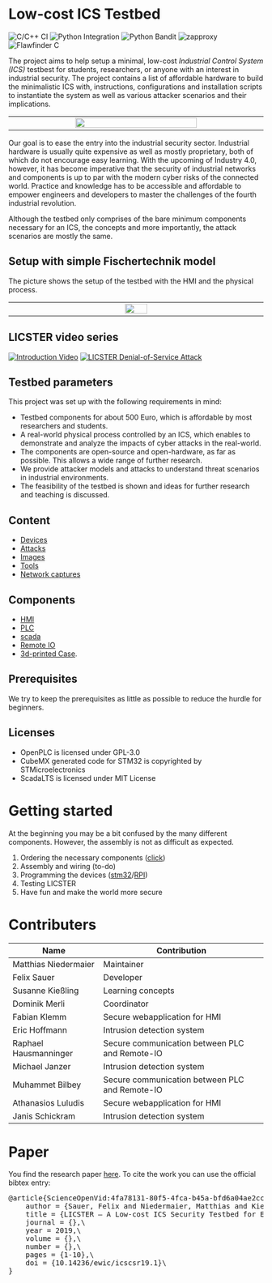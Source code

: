 # Low-cost ICS Testbed

![C/C++ CI](https://github.com/hsainnos/LICSTER/workflows/C/C++%20CI/badge.svg)
![Python Integration](https://github.com/hsainnos/LICSTER/workflows/pythonBuild%20and%20Lint/badge.svg)
![Python Bandit](https://github.com/hsainnos/LICSTER/workflows/pythonBandit/badge.svg)
![zapproxy](https://github.com/hsainnos/LICSTER/workflows/zapproxy/badge.svg)
![Flawfinder C](https://github.com/hsainnos/LICSTER/workflows/flawFinder%20C/badge.svg)

The project aims to help setup a minimal, low-cost *Industrial Control System (ICS)* testbest for students,
researchers, or anyone with an interest in industrial security.
The project contains a list of affordable hardware to build the minimalistic ICS with, instructions,
configurations and installation scripts to instantiate the system as well as various attacker scenarios and their implications.

<table align="center"><tr><td align="center" width="9999">
<img src="images/system.gif" width=70%></img>
</td></tr></table>

Our goal is to ease the entry into the industrial security sector.
Industrial hardware is usually quite expensive as well as mostly proprietary, both of which do not encourage easy learning.
With the upcoming of Industry 4.0, however,
it has become imperative that the security of industrial networks and components is up to par with the modern cyber
risks of the connected world.
Practice and knowledge has to be accessible and affordable to empower engineers and
developers to master the challenges of the fourth industrial revolution.

Although the testbed only comprises of the bare minimum components necessary for an ICS, the concepts and more
importantly, the attack scenarios are mostly the same. 

## Setup with simple Fischertechnik model
The picture shows the setup of the testbed with the HMI and the physical process.
<table align="center"><tr><td align="center" width="9999">
<img src="images/licster.png" width=30%></img>
</td></tr></table>

## LICSTER video series
[![Introduction Video](https://img.youtube.com/vi/wZqrw1U2nro/0.jpg)](https://www.youtube.com/watch?v=wZqrw1U2nro)
[![LICSTER Denial-of-Service Attack](https://img.youtube.com/vi/VWx_6HSnyto/0.jpg)](https://www.youtube.com/watch?v=VWx_6HSnyto)

## Testbed parameters
This project was set up with the following requirements in mind:
* Testbed components for about 500 Euro, 
  which is affordable by most researchers and
  students.
* A real-world physical process controlled by
  an ICS, which enables to demonstrate and
  analyze the impacts of cyber attacks in the
  real-world.
* The components are open-source and
  open-hardware, as far as possible. This
  allows a wide range of further research.
* We provide attacker models and attacks
  to understand threat scenarios in industrial
  environments.
* The feasibility of the testbed is shown and
  ideas for further research and teaching is
  discussed.

## Content
* [Devices](devices/README.md)
* [Attacks](attacks/README.md)
* [Images](images/README.md)
* [Tools](tools/README.md)
* [Network captures](network_captures/README.md)

## Components
* [HMI](devices/hmi/README.md)
* [PLC](devices/plc/README.md)
* [scada](devices/scada/README.md)
* [Remote IO](devices/remote_io/README.md)
* [3d-printed Case](devices/case/README.md).

## Prerequisites
We try to keep the prerequisites as little as possible to reduce the hurdle for beginners.

## Licenses
* OpenPLC is licensed under GPL-3.0
* CubeMX generated code for STM32 is copyrighted by STMicroelectronics
* ScadaLTS is licensed under MIT License 

# Getting started
At the beginning you may be a bit confused by the many different components.
However, the assembly is not as difficult as expected.

1. Ordering the necessary components ([click](devices/README.md))
2. Assembly and wiring (to-do)
3. Programming the devices ([stm32](devices/remote_io/software/README.md)/[RPI](https://github.com/hsainnos/LICSTER/releases))
4. Testing LICSTER
5. Have fun and make the world more secure 


# Contributers

|Name                   |Contribution                                  | 
|-----------------------|----------------------------------------------|
|Matthias Niedermaier   |Maintainer                                    |
|Felix Sauer            |Developer                                     |
|Susanne Kießling       |Learning concepts                             |
|Dominik Merli          |Coordinator                                   |
|Fabian Klemm           |Secure webapplication for HMI                 |
|Eric Hoffmann          |Intrusion detection system                    |
|Raphael Hausmanninger  |Secure communication between PLC and Remote-IO|
|Michael Janzer         |Intrusion detection system                    |
|Muhammet Bilbey        |Secure communication between PLC and Remote-IO|
|Athanasios Luludis     |Secure webapplication for HMI                 |
|Janis Schickram        |Intrusion detection system                    |

# Paper
You find the research paper [here](https://www.scienceopen.com/document?vid=4fa78131-80f5-4fca-b45a-bfd6a04ae2cc). To
cite the work you can use the official bibtex entry:

<pre>
@article{ScienceOpenVid:4fa78131-80f5-4fca-b45a-bfd6a04ae2cc,\
    author = {Sauer, Felix and Niedermaier, Matthias and Kießling, Susanne and Merli, Dominik},\
    title = {LICSTER – A Low-cost ICS Security Testbed for Education and Research},\
    journal = {},\
    year = 2019,\
    volume = {},\
    number = {},\
    pages = {1-10},\
    doi = {10.14236/ewic/icscsr19.1}\
}
</pre>


